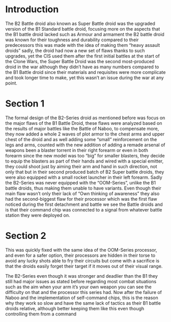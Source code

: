 # Introduction

The B2 Battle droid also known as Super Battle droid was the upgraded version of the B1 Standard battle droid, focusing more on the aspects that the B1 battle droid lacked such as Armour and armament the B2 battle droid was known for their toughness and durability compared to their predecessors this was made with the idea of making them “heavy assault droids” sadly, the droid had now a new set of flaws thanks to such upgrades, yet the CIS used them after the first initial battles at the start of the Clone Wars, the Super Battle Droid was the second most-produced droid in the war although they didn’t have as many numbers compared to the B1 Battle droid since their materials and requisites were more complicate and took longer time to make, yet this wasn’t an issue during the war at any point.

# Section 1

The formal design of the B2-Series droid as mentioned before was focus on the major flaws of the B1 Battle Droid, these flaws were analyzed based on the results of major battles like the Battle of Naboo, to compensate more, they now added a whole 2 waves of plot armor to the chest arms and upper chest of the droid and as well adding some “small” reinforcement on the legs and arms, counted with the new addition of adding a remade arsenal of weapons been a blaster torrent in their right forearm or even in both forearm since the new model was too “big” for smaller blasters, they decide to equip the blasters as part of their hands and wired with a special emitter, they could shoot just by aiming their arm and hand in such direction, not only that but in their second produced batch of B2 Super battle droids, they were also equipped with a small rocket launcher in their left forearm.
Sadly the B2-Series was never equipped with the “OOM-Series”, unlike the B1 battle droids, thus making them unable to have variants.
Even though their main flaw wasn’t only their lack of “Own thinking of awareness” they also had the second-biggest flaw for their processor which was the first flaw noticed during the first detachment and battle we see the Battle droids and is that their command chip was connected to a signal from whatever battle station they were deployed on.

# Section 2

This was quickly fixed with the same idea of the OOM-Series processor, and even for a safer option, their processors are hidden in their torse to avoid any lucky shots able to fry their circuits but come with a sacrifice is that the droids easily forget their target if it moves out of their visual range.

The B2-Series even though it was stronger and deadlier than the B1 they still had major issues as stated before regarding most combat situations such as the aim when your arm it’s your own weapon you can see the difficulty on that and the processor this series had.
Now after the failure of Naboo and the implementation of self-command chips, this is the reason why they work so slow and have the same lack of tactics as their B1 battle droids relative, although better keeping them like this even though controlling them from a command
